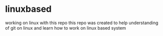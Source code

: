 # linuxbased
working on linux with this repo
this repo was created to help understanding of git on linux and learn how to work on linux based system
